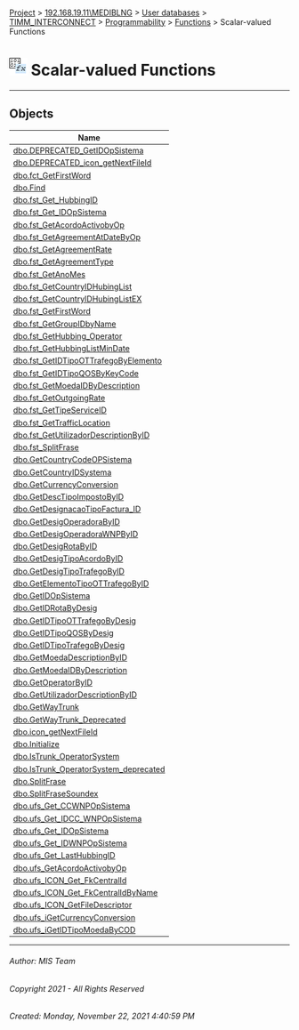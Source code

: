 #### 

[Project](../../../../../../index.md) > [192.168.19.11\\MEDIBLNG](../../../../../index.md) > [User databases](../../../../index.md) > [TIMM_INTERCONNECT](../../../index.md) > [Programmability](../../index.md) > [Functions](../index.md) > Scalar-valued Functions

# ![Scalar-valued Functions](../../../../../../Images/Function_Scalar32.png) Scalar-valued Functions

---

## <a name="#objects"></a>Objects

| Name |
|---|
| [dbo.DEPRECATED_GetIDOpSistema](DEPRECATED_GetIDOpSistema.md) |
| [dbo.DEPRECATED_icon_getNextFileId](DEPRECATED_icon_getNextFileId.md) |
| [dbo.fct_GetFirstWord](fct_GetFirstWord.md) |
| [dbo.Find](Find.md) |
| [dbo.fst_Get_HubbingID](fst_Get_HubbingID.md) |
| [dbo.fst_Get_IDOpSistema](fst_Get_IDOpSistema.md) |
| [dbo.fst_GetAcordoActivobyOp](fst_GetAcordoActivobyOp.md) |
| [dbo.fst_GetAgreementAtDateByOp](fst_GetAgreementAtDateByOp.md) |
| [dbo.fst_GetAgreementRate](fst_GetAgreementRate.md) |
| [dbo.fst_GetAgreementType](fst_GetAgreementType.md) |
| [dbo.fst_GetAnoMes](fst_GetAnoMes.md) |
| [dbo.fst_GetCountryIDHubingList](fst_GetCountryIDHubingList.md) |
| [dbo.fst_GetCountryIDHubingListEX](fst_GetCountryIDHubingListEX.md) |
| [dbo.fst_GetFirstWord](fst_GetFirstWord.md) |
| [dbo.fst_GetGroupIDbyName](fst_GetGroupIDbyName.md) |
| [dbo.fst_GetHubbing_Operator](fst_GetHubbing_Operator.md) |
| [dbo.fst_GetHubbingListMinDate](fst_GetHubbingListMinDate.md) |
| [dbo.fst_GetIDTipoOTTrafegoByElemento](fst_GetIDTipoOTTrafegoByElemento.md) |
| [dbo.fst_GetIDTipoQOSByKeyCode](fst_GetIDTipoQOSByKeyCode.md) |
| [dbo.fst_GetMoedaIDByDescription](fst_GetMoedaIDByDescription.md) |
| [dbo.fst_GetOutgoingRate](fst_GetOutgoingRate.md) |
| [dbo.fst_GetTipeServiceID](fst_GetTipeServiceID.md) |
| [dbo.fst_GetTrafficLocation](fst_GetTrafficLocation.md) |
| [dbo.fst_GetUtilizadorDescriptionByID](fst_GetUtilizadorDescriptionByID.md) |
| [dbo.fst_SplitFrase](fst_SplitFrase.md) |
| [dbo.GetCountryCodeOPSistema](GetCountryCodeOPSistema.md) |
| [dbo.GetCountryIDSystema](GetCountryIDSystema.md) |
| [dbo.GetCurrencyConversion](GetCurrencyConversion.md) |
| [dbo.GetDescTipoImpostoByID](GetDescTipoImpostoByID.md) |
| [dbo.GetDesignacaoTipoFactura_ID](GetDesignacaoTipoFactura_ID.md) |
| [dbo.GetDesigOperadoraByID](GetDesigOperadoraByID.md) |
| [dbo.GetDesigOperadoraWNPByID](GetDesigOperadoraWNPByID.md) |
| [dbo.GetDesigRotaByID](GetDesigRotaByID.md) |
| [dbo.GetDesigTipoAcordoByID](GetDesigTipoAcordoByID.md) |
| [dbo.GetDesigTipoTrafegoByID](GetDesigTipoTrafegoByID.md) |
| [dbo.GetElementoTipoOTTrafegoByID](GetElementoTipoOTTrafegoByID.md) |
| [dbo.GetIDOpSistema](GetIDOpSistema.md) |
| [dbo.GetIDRotaByDesig](GetIDRotaByDesig.md) |
| [dbo.GetIDTipoOTTrafegoByDesig](GetIDTipoOTTrafegoByDesig.md) |
| [dbo.GetIDTipoQOSByDesig](GetIDTipoQOSByDesig.md) |
| [dbo.GetIDTipoTrafegoByDesig](GetIDTipoTrafegoByDesig.md) |
| [dbo.GetMoedaDescriptionByID](GetMoedaDescriptionByID.md) |
| [dbo.GetMoedaIDByDescription](GetMoedaIDByDescription.md) |
| [dbo.GetOperatorByID](GetOperatorByID.md) |
| [dbo.GetUtilizadorDescriptionByID](GetUtilizadorDescriptionByID.md) |
| [dbo.GetWayTrunk](GetWayTrunk.md) |
| [dbo.GetWayTrunk_Deprecated](GetWayTrunk_Deprecated.md) |
| [dbo.icon_getNextFileId](icon_getNextFileId.md) |
| [dbo.Initialize](Initialize.md) |
| [dbo.IsTrunk_OperatorSystem](IsTrunk_OperatorSystem.md) |
| [dbo.IsTrunk_OperatorSystem_deprecated](IsTrunk_OperatorSystem_deprecated.md) |
| [dbo.SplitFrase](SplitFrase.md) |
| [dbo.SplitFraseSoundex](SplitFraseSoundex.md) |
| [dbo.ufs_Get_CCWNPOpSistema](ufs_Get_CCWNPOpSistema.md) |
| [dbo.ufs_Get_IDCC_WNPOpSistema](ufs_Get_IDCC_WNPOpSistema.md) |
| [dbo.ufs_Get_IDOpSistema](ufs_Get_IDOpSistema.md) |
| [dbo.ufs_Get_IDWNPOpSistema](ufs_Get_IDWNPOpSistema.md) |
| [dbo.ufs_Get_LastHubbingID](ufs_Get_LastHubbingID.md) |
| [dbo.ufs_GetAcordoActivobyOp](ufs_GetAcordoActivobyOp.md) |
| [dbo.ufs_ICON_Get_FkCentralId](ufs_ICON_Get_FkCentralId.md) |
| [dbo.ufs_ICON_Get_FkCentralIdByName](ufs_ICON_Get_FkCentralIdByName.md) |
| [dbo.ufs_ICON_GetFileDescriptor](ufs_ICON_GetFileDescriptor.md) |
| [dbo.ufs_iGetCurrencyConversion](ufs_iGetCurrencyConversion.md) |
| [dbo.ufs_iGetIDTipoMoedaByCOD](ufs_iGetIDTipoMoedaByCOD.md) |


---

###### Author:  MIS Team

###### Copyright 2021 - All Rights Reserved

###### Created: Monday, November 22, 2021 4:40:59 PM

